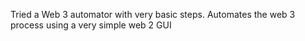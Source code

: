 Tried a Web 3 automator with very basic steps.
Automates the web 3 process using a very simple web 2 GUI

